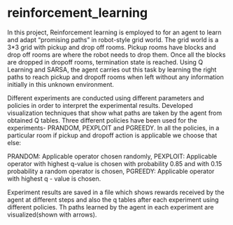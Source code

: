 # reinforcement_learning

In this project, Reinforcement learning is employed to for an agent to learn and adapt “promising paths” in robot-style grid world. 
The grid world is a 3*3 grid with pickup and drop off rooms. Pickup rooms have blocks and drop off rooms are where the robot needs to drop
them. Once all the blocks are dropped in dropoff rooms, termination state is reached. Using Q Learning and SARSA, the agent carries out
this task by learning the right paths to reach pickup and dropoff rooms when left without any information initially in this unknown
environment.

Different experiments are conducted using different parameters and policies in order to interpret the experimental results. 
Developed visualization techniques that show what paths are taken by the agent from obtained Q tables. Three different policies have been
used for the experiments- PRANDOM, PEXPLOIT and PGREEDY. In all the policies, in a particular room if pickup and dropoff action is 
applicable we choose that else:

PRANDOM: Applicable operator chosen randomly, PEXPLOIT: Applicable operator with highest q-value is chosen with probability 0.85 and 
with 0.15 probability a random operator is chosen, PGREEDY: Applicable operator with highest q - value is chosen.

Experiment results are saved in a file which shows rewards received by the agent at different steps and also the q tables after each 
experiment using different policies. Th paths learned by the agent in each experiment are visualized(shown with arrows).
